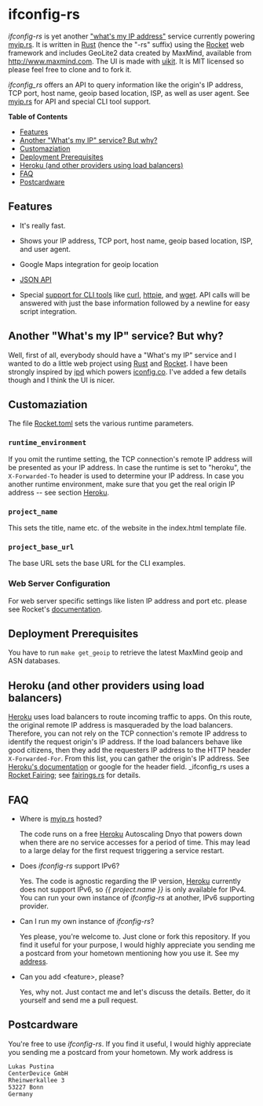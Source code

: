 # ifconfig-rs

_ifconfig-rs_ is yet another <a href="https://www.google.com/search?q=what's+my+ip+address">"what's my IP address"</a> service currently powering [myip.rs](http://myip.rs). It is written in <a href="https://www.rust-lang.org/"> Rust</a> (hence the "-rs" suffix) using the <a href="https://rocket.rs">Rocket</a> web framework and includes GeoLite2 data created by MaxMind, available from <a href="http://www.maxmind.com">http://www.maxmind.com</a>. The UI is made with <a href="https://getuikit.com">uikit</a>. It is MIT licensed so please feel free to clone and to fork it.

_ifconfig_rs_ offers an API to query information like the origin's IP address, TCP port, host name, geoip based location, ISP, as well as user agent. See [myip.rs](http://myip.rs) for API and special CLI tool support.

<!-- START doctoc generated TOC please keep comment here to allow auto update -->
<!-- DON'T EDIT THIS SECTION, INSTEAD RE-RUN doctoc TO UPDATE -->
**Table of Contents**

- [Features](#features)
- [Another "What's my IP" service? But why?](#another-whats-my-ip-service-but-why)
- [Customaziation](#customaziation)
- [Deployment Prerequisites](#deployment-prerequisites)
- [Heroku (and other providers using load balancers)](#heroku-and-other-providers-using-load-balancers)
- [FAQ](#faq)
- [Postcardware](#postcardware)

<!-- END doctoc generated TOC please keep comment here to allow auto update -->

## Features

  * It's really fast.

  * Shows your IP address, TCP port, host name, geoip based location, ISP, and user agent.

  * Google Maps integration for geoip location

  * [JSON API](http://myip.rs)

  * Special [support for CLI tools](http://myip.rs) like [curl](https://curl.haxx.se), [httpie](https://github.com/jakubroztocil/httpie), and [wget](https://www.gnu.org/software/wget/). API calls will be answered with just the base information followed by a newline for easy script integration.


## Another "What's my IP" service? But why?

Well, first of all, everybody should have a "What's my IP" service and I wanted to do a little web project using [Rust](https://www.rust-lang.org) and [Rocket](https://rocket.rs). I have been strongly inspired by [ipd](https://github.com/mpolden/ipd) which powers [iconfig.co](http://ifconfig.co). I've added a few details though and I think the UI is nicer.


## Customaziation

The file [Rocket.toml](Rocket.toml) sets the various runtime parameters.

### `runtime_environment`
 If you omit the runtime setting, the TCP connection's remote IP address will be presented as your IP address. In case the runtime is set to "heroku", the `X-Forwarded-To` header is used to determine your IP address. In case you another runtime environment, make sure that you get the real origin IP address -- see section [Heroku](#heroku-and-other-providers-using-load-balancers).

### `project_name`
This sets the title, name etc. of the website in the index.html template file.

### `project_base_url`
The base URL sets the base URL for the CLI examples.

### Web Server Configuration
For web server specific settings like listen IP address and port etc. please see Rocket's [documentation](https://rocket.rs/guide/configuration/#rockettoml).


## Deployment Prerequisites

You have to run `make get_geoip` to retrieve the latest MaxMind geoip and ASN databases.


## Heroku (and other providers using load balancers)

[Heroku](https://heroku.com) uses load balancers to route incoming traffic to apps. On this route, the original remote IP address is masqueraded by the load balancers. Therefore, you can not rely on the TCP connection's remote IP address to identify the request origin's IP address. If the load balancers behave like good citizens, then they add the requesters IP address to the HTTP header `X-Forwarded-For`. From this list, you can gather the origin's IP address. See [Heroku's documentation](https://devcenter.heroku.com/articles/http-routing#heroku-headers) or google for the header field. _ifconfig_rs uses a [Rocket Fairing](https://rocket.rs/guide/fairings/); see [fairings.rs](src/fairings.rs) for details.


## FAQ

  * Where is [myip.rs](http://myip.rs)  hosted?

    The code runs on a free <a href="https://heroku.com">Heroku</a> Autoscaling Dnyo that powers down when there are no service accesses for a period of time. This may lead to a large delay for the first request triggering a service restart.

  * Does _ifconfig-rs_ support IPv6?

    Yes. The code is agnostic regarding the IP version, <a href="https://heroku.com">Heroku</a> currently does not support IPv6, so <em>{{ project.name }}</em> is only available for IPv4. You can run your own instance of _ifconfig-rs_ at another, IPv6 supporting provider.

  * Can I run my own instance of _ifconfig-rs_?

    Yes please, you're welcome to. Just clone or fork this repository.  If you find it useful for your purpose, I would highly appreciate you sending me a postcard from your hometown mentioning how you use it. See my [address](#postcardware).

  * Can you add &lt;feature&gt;, please?

    Yes, why not. Just contact me and let's discuss the details. Better, do it yourself and send me a pull request.

## Postcardware

You're free to use _ifconfig-rs_. If you find it useful, I would highly appreciate you sending me a postcard from your hometown. My work address is

```
Lukas Pustina
CenterDevice GmbH
Rheinwerkallee 3
53227 Bonn
Germany
```

